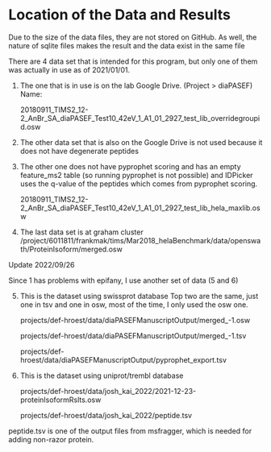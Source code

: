 # Location of the Data and Results

Due to the size of the data files, they are not 
stored on GitHub. As well, the nature of sqlite 
files makes the result and the data exist in the 
same file

There are 4 data set that is intended for this
program, but only one of them was actually
in use as of 2021/01/01. 

1. The one that is in use is on the lab Google Drive. 
(Project > diaPASEF)
Name:


    20180911_TIMS2_12-2_AnBr_SA_diaPASEF_Test10_42eV_1_A1_01_2927_test_lib_overridegroupid.osw

2. The other data set that is also on the Google Drive is
not used because it does not have
degenerate peptides

3. The other one does not have pyprophet scoring and has an empty 
feature_ms2 table (so running pyprophet is not possible)
and IDPicker uses the q-value of the peptides 
which comes from pyprophet scoring.


    20180911_TIMS2_12-2_AnBr_SA_diaPASEF_Test10_42eV_1_A1_01_2927_test_lib_hela_maxlib.osw


4. The last data set is at graham cluster /project/6011811/frankmak/tims/Mar2018_helaBenchmark/data/openswath/ProteinIsoform/merged.osw

Update 2022/09/26

Since 1 has problems with epifany, I use another
set of data (5 and 6)

5. This is the dataset using swissprot database Top two are the same, just one in tsv and one in osw, most of the time, I only used
    the osw one.


    projects/def-hroest/data/diaPASEFManuscriptOutput/merged_-1.osw
   
    projects/def-hroest/data/diaPASEFManuscriptOutput/merged_-1.tsv
   
    projects/def-hroest/data/diaPASEFManuscriptOutput/pyprophet_export.tsv 


7. This is the dataset using uniprot/trembl database


    projects/def-hroest/data/josh_kai_2022/2021-12-23-proteinIsoformRslts.osw
   
    projects/def-hroest/data/josh_kai_2022/peptide.tsv

peptide.tsv is one of the output files from msfragger, which is needed
for adding non-razor protein.
